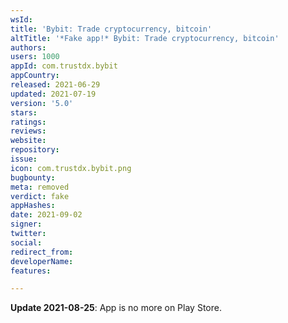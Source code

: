 ```yaml
---
wsId: 
title: 'Bybit: Trade cryptocurrency, bitcoin'
altTitle: '*Fake app!* Bybit: Trade cryptocurrency, bitcoin'
authors: 
users: 1000
appId: com.trustdx.bybit
appCountry: 
released: 2021-06-29
updated: 2021-07-19
version: '5.0'
stars: 
ratings: 
reviews: 
website: 
repository: 
issue: 
icon: com.trustdx.bybit.png
bugbounty: 
meta: removed
verdict: fake
appHashes: 
date: 2021-09-02
signer: 
twitter: 
social: 
redirect_from: 
developerName: 
features: 

---
```


**Update 2021-08-25**: App is no more on Play Store.

